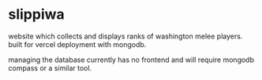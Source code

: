 # slippiwa

website which collects and displays ranks of washington melee players. built for vercel deployment with mongodb.

managing the database currently has no frontend and will require mongodb compass or a similar tool.